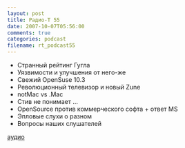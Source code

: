 ```yaml
---
layout: post
title: Радио-T 55
date: 2007-10-07T05:56:00
comments: true
categories: podcast
filename: rt_podcast55
---
```


- Странный рейтинг Гугла
- Уязвимости и улучшения от него-же
- Свежий OpenSuse 10.3
- Революционный телевизор и новый Zune
- notMac vs .Mac
- Стив не понимает ...
- OpenSource против коммерческого софта + ответ MS
- Эпловые слухи о разном
- Вопросы наших слушателей

[аудио](http://cdn.radio-t.com/rt_podcast55.mp3)
<audio src="http://cdn.radio-t.com/rt_podcast55.mp3" preload="none"></audio>

